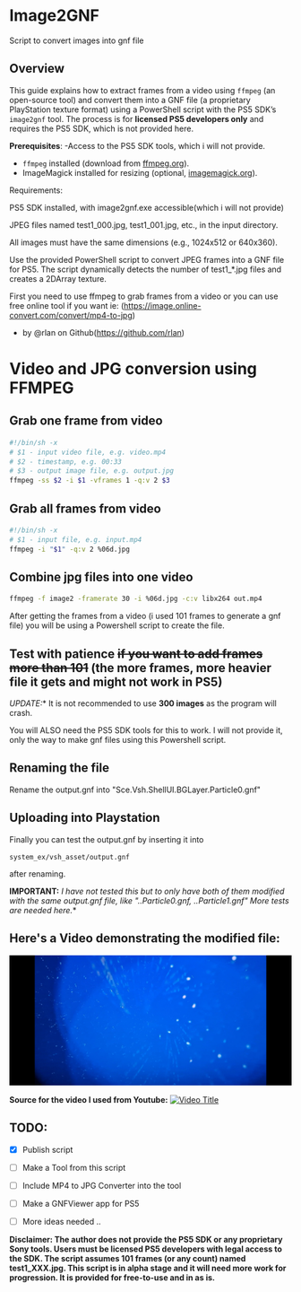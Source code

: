# Image2GNF
Script to convert images into gnf file

## Overview
This guide explains how to extract frames from a video using `ffmpeg` (an open-source tool) and convert them into a GNF file (a proprietary PlayStation texture format) using a PowerShell script with the PS5 SDK’s `image2gnf` tool. The process is for **licensed PS5 developers only** and requires the PS5 SDK, which is not provided here.

**Prerequisites**:
-Access to the PS5 SDK tools, which i will not provide.
- `ffmpeg` installed (download from [ffmpeg.org](https://ffmpeg.org)).
- ImageMagick installed for resizing (optional, [imagemagick.org](https://imagemagick.org)).

Requirements:

PS5 SDK installed, with image2gnf.exe accessible(which i will not provide)

JPEG files named test1_000.jpg, test1_001.jpg, etc., in the input directory.

All images must have the same dimensions (e.g., 1024x512 or 640x360).

Use the provided PowerShell script to convert JPEG frames into a GNF file for PS5. The script dynamically detects the number of test1_*.jpg files and creates a 2DArray texture.


First you need to use ffmpeg to grab frames from a video or you can use free online tool if you want ie: (https://image.online-convert.com/convert/mp4-to-jpg)

- by @rlan on Github(https://github.com/rlan)

# Video and JPG conversion using FFMPEG

## Grab one frame from video

```sh
#!/bin/sh -x
# $1 - input video file, e.g. video.mp4
# $2 - timestamp, e.g. 00:33
# $3 - output image file, e.g. output.jpg
ffmpeg -ss $2 -i $1 -vframes 1 -q:v 2 $3
```

## Grab all frames from video

```sh
#!/bin/sh -x
# $1 - input file, e.g. input.mp4
ffmpeg -i "$1" -q:v 2 %06d.jpg
```

## Combine jpg files into one video

```sh
ffmpeg -f image2 -framerate 30 -i %06d.jpg -c:v libx264 out.mp4
```

After getting the frames from a video (i used 101 frames to generate a gnf file) you will be using a Powershell script to create the file.

## Test with patience ~~if you want to add frames more than 101~~ (the more frames, more heavier file it gets and might not work in PS5)

*UPDATE:**
It is not recommended to use **300 images** as the program will crash. 

You will ALSO need the PS5 SDK tools for this to work. I will not provide it, only the way to make gnf files using this Powershell script.

## Renaming the file

Rename the output.gnf into "Sce.Vsh.ShellUI.BGLayer.Particle0.gnf"


## Uploading into Playstation
Finally you can test the output.gnf by inserting it into 
```
system_ex/vsh_asset/output.gnf 
```
after renaming.


**IMPORTANT:**
*I have not tested this but to only have both of them modified with the same output.gnf file, like "..Particle0.gnf, ..Particle1.gnf"
More tests are needed here.**

## Here's a Video demonstrating the modified file:

[![Watch the video](https://raw.githubusercontent.com/rAwP0TAT0/Image2GNF/main/assets/Demo1.jpg)](https://raw.githubusercontent.com/rAwP0TAT0/Image2GNF/main/assets/Demo1.mp4)

**Source for the video I used from Youtube:**
[![Video Title](https://img.youtube.com/vi/c3abfWsQk-M/0.jpg)](https://youtu.be/c3abfWsQk-M)

## TODO:
- [x] Publish script
- [ ] Make a Tool from this script
- [ ] Include MP4 to JPG Converter into the tool
- [ ] Make a GNFViewer app for PS5
- [ ] More ideas needed ..


**Disclaimer: The author does not provide the PS5 SDK or any proprietary Sony tools. Users must be licensed PS5 developers with legal access to the SDK. The script assumes 101 frames (or any count) named test1_XXX.jpg. 
This script is in alpha stage and it will need more work for progression. It is provided for free-to-use and in as is.**
